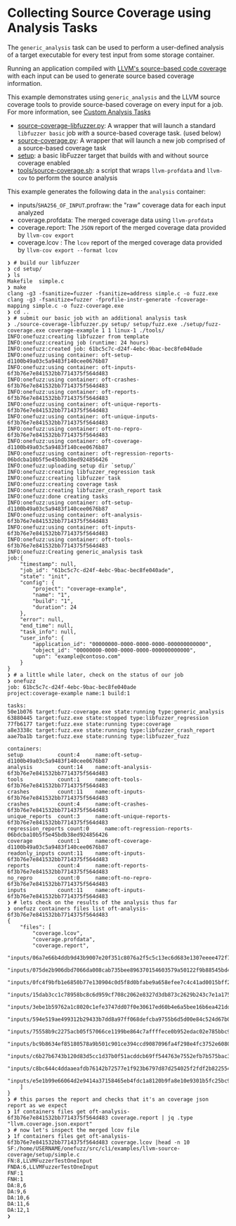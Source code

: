 # Collecting Source Coverage using Analysis Tasks

The `generic_analysis` task can be used to perform a user-defined analysis of a target executable for every test input from some storage container.  

Running an application compiled with [LLVM's source-based code coverage](https://clang.llvm.org/docs/SourceBasedCodeCoverage.html) with each input can be used to generate source based coverage information.

This example demonstrates using `generic_analysis` and the LLVM source coverage tools to provide source-based coverage on every input for a job.  For more information, see [Custom Analysis Tasks](../../../../docs/custom-analysis.md)

* [source-coverage-libfuzzer.py](source-coverage-libfuzzer.py): A wrapper that will launch a standard `libfuzzer basic` job *with* a source-based coverage task.  (used below)
* [source-coverage.py](source-coverage.py): A wrapper that will launch a new job comprised of a source-based coverage task
* [setup](setup): a basic libFuzzer target that builds with and without source coverage enabled
* [tools/source-coverage.sh](tools/source-coverage.sh): a script that wraps `llvm-profdata` and `llvm-cov` to perform the source analysis

This example generates the following data in the `analysis` container:
* inputs/`SHA256_OF_INPUT`.profraw: the "raw" coverage data for each input analyzed
* coverage.profdata: The merged coverage data using `llvm-profdata`
* coverage.report: The `JSON` report of the merged coverage data provided by `llvm-cov export`
* coverage.lcov : The `lcov` report of the merged coverage data provided by `llvm-cov export --format lcov`

```
❯ # build our libfuzzer
❯ cd setup/ 
❯ ls
Makefile  simple.c
❯ make
clang -g3 -fsanitize=fuzzer -fsanitize=address simple.c -o fuzz.exe
clang -g3 -fsanitize=fuzzer -fprofile-instr-generate -fcoverage-mapping simple.c -o fuzz-coverage.exe 
❯ cd ..
❯ # submit our basic job with an additional analysis task
❯ ./source-coverage-libfuzzer.py setup/ setup/fuzz.exe ./setup/fuzz-coverage.exe coverage-example 1 1 linux-1 ./tools/
INFO:onefuzz:creating libfuzzer from template
INFO:onefuzz:creating job (runtime: 24 hours)
INFO:onefuzz:created job: 61bc5c7c-d24f-4ebc-9bac-bec8fe040ade
INFO:onefuzz:using container: oft-setup-d1100b49a03c5a9483f140cee0676b87
INFO:onefuzz:using container: oft-inputs-6f3b76e7e841532bb7714375f564d483
INFO:onefuzz:using container: oft-crashes-6f3b76e7e841532bb7714375f564d483
INFO:onefuzz:using container: oft-reports-6f3b76e7e841532bb7714375f564d483
INFO:onefuzz:using container: oft-unique-reports-6f3b76e7e841532bb7714375f564d483
INFO:onefuzz:using container: oft-unique-inputs-6f3b76e7e841532bb7714375f564d483
INFO:onefuzz:using container: oft-no-repro-6f3b76e7e841532bb7714375f564d483
INFO:onefuzz:using container: oft-coverage-d1100b49a03c5a9483f140cee0676b87
INFO:onefuzz:using container: oft-regression-reports-06bdcba10b5f5e45bdb38ed924856426
INFO:onefuzz:uploading setup dir `setup/`
INFO:onefuzz:creating libfuzzer_regression task
INFO:onefuzz:creating libfuzzer task
INFO:onefuzz:creating coverage task
INFO:onefuzz:creating libfuzzer_crash_report task
INFO:onefuzz:done creating tasks
INFO:onefuzz:using container: oft-setup-d1100b49a03c5a9483f140cee0676b87
INFO:onefuzz:using container: oft-analysis-6f3b76e7e841532bb7714375f564d483
INFO:onefuzz:using container: oft-inputs-6f3b76e7e841532bb7714375f564d483
INFO:onefuzz:using container: oft-tools-6f3b76e7e841532bb7714375f564d483
INFO:onefuzz:Creating generic_analysis task
job:{
    "timestamp": null,
    "job_id": "61bc5c7c-d24f-4ebc-9bac-bec8fe040ade",
    "state": "init",
    "config": {
        "project": "coverage-example",
        "name": "1",
        "build": "1",
        "duration": 24
    },
    "error": null,
    "end_time": null,
    "task_info": null,
    "user_info": {
        "application_id": "00000000-0000-0000-0000-000000000000",
        "object_id": "00000000-0000-0000-0000-000000000000",
        "upn": "example@contoso.com"
    }
}
❯ # a little while later, check on the status of our job
❯ onefuzz
job: 61bc5c7c-d24f-4ebc-9bac-bec8fe040ade
project:coverage-example name:1 build:1

tasks:
50e1b076 target:fuzz-coverage.exe state:running type:generic_analysis
63880445 target:fuzz.exe state:stopped type:libfuzzer_regression
77fb6177 target:fuzz.exe state:running type:coverage
a8e3338c target:fuzz.exe state:running type:libfuzzer_crash_report
aae7ba1b target:fuzz.exe state:running type:libfuzzer_fuzz

containers:
setup           count:4     name:oft-setup-d1100b49a03c5a9483f140cee0676b87
analysis        count:14    name:oft-analysis-6f3b76e7e841532bb7714375f564d483
tools           count:1     name:oft-tools-6f3b76e7e841532bb7714375f564d483
crashes         count:11    name:oft-inputs-6f3b76e7e841532bb7714375f564d483
crashes         count:4     name:oft-crashes-6f3b76e7e841532bb7714375f564d483
unique_reports  count:3     name:oft-unique-reports-6f3b76e7e841532bb7714375f564d483
regression_reports count:0     name:oft-regression-reports-06bdcba10b5f5e45bdb38ed924856426
coverage        count:1     name:oft-coverage-d1100b49a03c5a9483f140cee0676b87
readonly_inputs count:11    name:oft-inputs-6f3b76e7e841532bb7714375f564d483
reports         count:4     name:oft-reports-6f3b76e7e841532bb7714375f564d483
no_repro        count:0     name:oft-no-repro-6f3b76e7e841532bb7714375f564d483
inputs          count:11    name:oft-inputs-6f3b76e7e841532bb7714375f564d483
❯ # lets check on the results of the analysis thus far
❯ onefuzz containers files list oft-analysis-6f3b76e7e841532bb7714375f564d483
{
    "files": [
        "coverage.lcov",
        "coverage.profdata",
        "coverage.report",
        "inputs/06a7e66b4ddb9d43b9007e20f351c8076a2f5c5c13ec6d683e1307eeee472f7a.profraw",
        "inputs/075de2b906dbd7066da008cab735bee896370154603579a50122f9b88545bd45.profraw",
        "inputs/0fc4f9bfb1e6850b77e130904c0d5f8d0bfabe9a658efee7c4c41ad0015bff22.profraw",
        "inputs/15dab3cc1c78958bc8c6d959cf708c2062e8327d3db873c2629b243c7e1a1759.profraw",
        "inputs/3ebe1b59762a1c8020c1efe3747dd07f0e30617ed60b4e6a5bee16b6ea421dd0.profraw",
        "inputs/594e519ae499312b29433b7dd8a97ff068defcba9755b6d5d00e84c524d67b06.profraw",
        "inputs/75558b9c2275acb05f57066ce1199be864c7affffece0b952edac02e785bbc9f.profraw",
        "inputs/bc9b8634ef85180578a9b501c901ce394ccd9087096fa4f298e4fc3752e60804.profraw",
        "inputs/c6b27b6743b120d83d5cc1d37b0f51acddcb69ff544763e7552efb7b575bac38.profraw",
        "inputs/c8bc644c4ddaaeafdb76142b72577e1f923b6797d87d254025f2fdf2b8225540.profraw",
        "inputs/e5e1b99e66064d2e9414a37158465eb4fdc1a8120b9fa8e10e9301b5fc25bc98.profraw"
    ]
}
❯ # this parses the report and checks that it's an coverage json report as we expect
❯ 1f containers files get oft-analysis-6f3b76e7e841532bb7714375f564d483 coverage.report | jq .type
"llvm.coverage.json.export"
❯ # now let's inspect the merged lcov file
❯ 1f containers files get oft-analysis-6f3b76e7e841532bb7714375f564d483 coverage.lcov |head -n 10
SF:/home/USERNAME/onefuzz/src/cli/examples/llvm-source-coverage/setup/simple.c
FN:8,LLVMFuzzerTestOneInput
FNDA:6,LLVMFuzzerTestOneInput
FNF:1
FNH:1
DA:8,6
DA:9,6
DA:10,6
DA:11,6
DA:12,1
❯  
```
